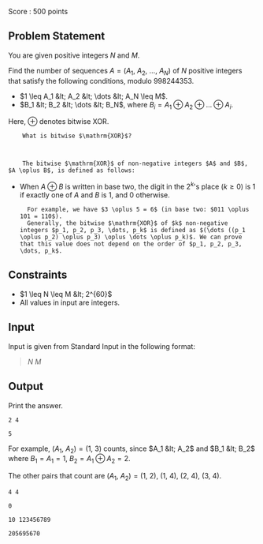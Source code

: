 Score : $500$ points

## Problem Statement

You are given positive integers $N$ and $M$.

Find the number of sequences $A=(A_1,\ A_2,\ \dots,\ A_N)$ of $N$ positive integers that satisfy the following conditions, modulo $998244353$.

- $1 \leq A_1 &lt; A_2 &lt; \dots &lt; A_N \leq M$.
- $B_1 &lt; B_2 &lt; \dots &lt; B_N$, where $B_i = A_1 \oplus A_2 \oplus \dots \oplus A_i$.

Here, $\oplus$ denotes bitwise $\mathrm{XOR}$.

    
        What is bitwise $\mathrm{XOR}$?
    
    

        The bitwise $\mathrm{XOR}$ of non-negative integers $A$ and $B$, $A \oplus B$, is defined as follows:
        

- When $A \oplus B$ is written in base two, the digit in the $2^k$'s place ($k \geq 0$) is $1$ if exactly one of $A$ and $B$ is $1$, and $0$ otherwise.

        For example, we have $3 \oplus 5 = 6$ (in base two: $011 \oplus 101 = 110$).  
        Generally, the bitwise $\mathrm{XOR}$ of $k$ non-negative integers $p_1, p_2, p_3, \dots, p_k$ is defined as $(\dots ((p_1 \oplus p_2) \oplus p_3) \oplus \dots \oplus p_k)$. We can prove that this value does not depend on the order of $p_1, p_2, p_3, \dots, p_k$.
    

## Constraints

- $1 \leq N \leq M &lt; 2^{60}$
- All values in input are integers.

## Input

Input is given from Standard Input in the following format:

> $N$ $M$

## Output

Print the answer.

```input1
2 4
```

```output1
5
```

For example, $(A_1,\ A_2)=(1,\ 3)$ counts, since $A_1 &lt; A_2$ and $B_1 &lt; B_2$ where $B_1=A_1=1,\ B_2=A_1\oplus A_2=2$.

The other pairs that count are $(A_1,\ A_2)=(1,\ 2),\ (1,\ 4),\ (2,\ 4),\ (3,\ 4)$.

```input2
4 4
```

```output2
0
```

```input3
10 123456789
```

```output3
205695670
```